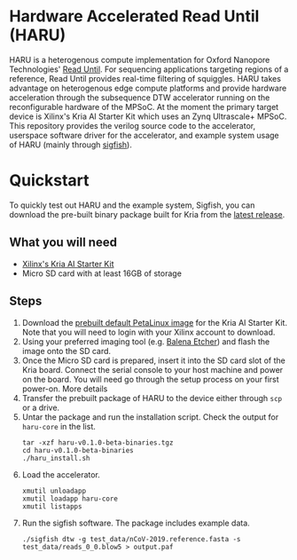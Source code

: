 # Hardware Accelerated Read Until (HARU)

HARU is a heterogenous compute implementation for Oxford Nanopore Technologies' [Read Until](https://nanoporetech.com/resource-centre/read-until-adaptive-sampling). For sequencing applications targeting regions of a reference, Read Until provides real-time filtering of squiggles. HARU takes advantage on heterogenous edge compute platforms and provide hardware acceleration through the subsequence DTW accelerator running on the reconfigurable hardware of the MPSoC. At the moment the primary target device is Xilinx's Kria AI Starter Kit which uses an Zynq Ultrascale+ MPSoC. This repository provides the verilog source code to the accelerator, userspace software driver for the accelerator, and example system usage of HARU (mainly through [sigfish](https://github.com/beebdev/sigfish/tree/master)).

# Quickstart
To quickly test out HARU and the example system, Sigfish, you can download the pre-built binary package built for Kria from the [latest release](https://github.com/beebdev/HARU/releases).

## What you will need
- [Xilinx's Kria AI Starter Kit](https://www.xilinx.com/member/forms/download/xef.html?filename=petalinux-sdimage.wic.gz)
- Micro SD card with at least 16GB of storage 
## Steps
1. Download the [prebuilt default PetaLinux image](https://www.xilinx.com/member/forms/download/xef.html?filename=petalinux-sdimage.wic.gz) for the Kria AI Starter Kit. Note that you will need to login with your Xilinx account to download.
2. Using your preferred imaging tool (e.g. [Balena Etcher](https://www.balena.io/etcher/)) and flash the image onto the SD card.
3. Once the Micro SD card is prepared, insert it into the SD card slot of the Kria board. Connect the serial console to your host machine and power on the board. You will need go through the setup process on your first power-on. More details 
4. Transfer the prebuilt package of HARU to the device either through `scp` or a drive.
5. Untar the package and run the installation script. Check the output for `haru-core` in the list.
    ```
    tar -xzf haru-v0.1.0-beta-binaries.tgz
    cd haru-v0.1.0-beta-binaries
    ./haru_install.sh
    ```
6. Load the accelerator.
    ```
    xmutil unloadapp
    xmutil loadapp haru-core
    xmutil listapps
    ```
7. Run the sigfish software. The package includes example data.
    ```
    ./sigfish dtw -g test_data/nCoV-2019.reference.fasta -s test_data/reads_0_0.blow5 > output.paf
    ```
